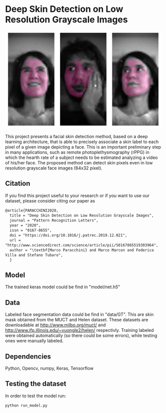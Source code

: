 # Deep Skin Detection on Low Resolution Grayscale Images

![skin_detection](results.jpg)


This project presents a facial skin detection method, based on a deep learning architecture,  that is able to precisely associate a skin label to each pixel of a given image depicting a face. This is an important preliminary step in many applications, such as remote photoplethysmography (rPPG) in which the hearth rate of a subject needs to be estimated analyzing a video of his/her face. The proposed method can detect skin pixels even in low resolution grayscale face images (64x32 pixel). 

## Citation

If you find this project useful to your research or if you want to use our dataset, please consider citing our paper as


```
@article{PARACCHINI2020,
  title = "Deep Skin Detection on Low Resolution Grayscale Images",
  journal = "Pattern Recognition Letters",
  year = "2020",
  issn = "0167-8655",
  doi = "https://doi.org/10.1016/j.patrec.2019.12.021",
  url = "http://www.sciencedirect.com/science/article/pii/S0167865519303964",
  author = "\textbf{Marco Paracchini} and Marco Marcon and Federica Villa and Stefano Tubaro",
  }
```

## Model

The trained keras model could be find in "model/net.h5"

## Data

Labeled face segmentation data could be find in "data/GT". This are skin mask obtained from the MUCT and Helen dataset. These datasets are downloadable at http://www.milbo.org/muct/ and http://www.ifp.illinois.edu/~vuongle2/helen/ respectivly. Training labeled were obtained automatically (so there could be some errors), while testing ones were manually labeled.

## Dependencies

Python, Opencv, numpy, Keras, Tensorflow

## Testing the dataset

In order to test the model run:
```
python run_model.py
```
